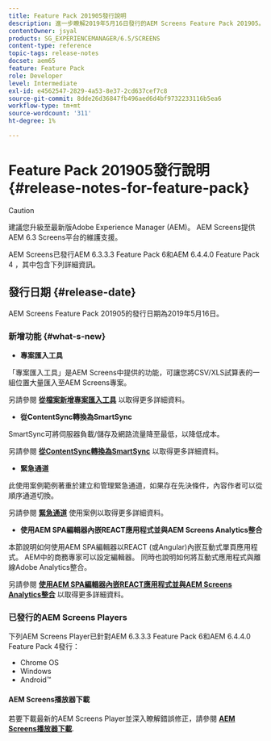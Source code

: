 ```yaml
---
title: Feature Pack 201905發行說明
description: 進一步瞭解2019年5月16日發行的AEM Screens Feature Pack 201905。
contentOwner: jsyal
products: SG_EXPERIENCEMANAGER/6.5/SCREENS
content-type: reference
topic-tags: release-notes
docset: aem65
feature: Feature Pack
role: Developer
level: Intermediate
exl-id: e4562547-2829-4a53-8e37-2cd637cef7c8
source-git-commit: 8dde26d36847fb496aed6d4bf9732233116b5ea6
workflow-type: tm+mt
source-wordcount: '311'
ht-degree: 1%

---
```


# Feature Pack 201905發行說明 {#release-notes-for-feature-pack}

>[!CAUTION]
>
>建議您升級至最新版Adobe Experience Manager (AEM)。 AEM Screens提供AEM 6.3 Screens平台的維護支援。

AEM Screens已發行AEM 6.3.3.3 Feature Pack 6和AEM 6.4.4.0 Feature Pack 4 ，其中包含下列詳細資訊。

## 發行日期 {#release-date}

AEM Screens Feature Pack 201905的發行日期為2019年5月16日。

### 新增功能 {#what-s-new}

* **專案匯入工具**

「專案匯入工具」是AEM Screens中提供的功能，可讓您將CSV/XLS試算表的一組位置大量匯入至AEM Screens專案。

另請參閱 **[從檔案新增專案匯入工具](project-importer.md)** 以取得更多詳細資料。

* **從ContentSync轉換為SmartSync**

SmartSync可將伺服器負載/儲存及網路流量降至最低，以降低成本。

另請參閱 **[從ContentSync轉換為SmartSync](smartsync.md)** 以取得更多詳細資料。

* **緊急通道**

此使用案例範例著重於建立和管理緊急通道，如果存在先決條件，內容作者可以從順序通道切換。

另請參閱 **[緊急通道](emergency-channel.md)** 使用案例以取得更多詳細資料。

* **使用AEM SPA編輯器內嵌REACT應用程式並與AEM Screens Analytics整合**

本節說明如何使用AEM SPA編輯器以REACT (或Angular)內嵌互動式單頁應用程式。 AEM中的商務專家可以設定編輯器。 同時也說明如何將互動式應用程式與離線Adobe Analytics整合。

另請參閱 **[使用AEM SPA編輯器內嵌REACT應用程式並與AEM Screens Analytics整合](embedding-react-app.md)** 以取得更多詳細資料。

### 已發行的AEM Screens Players

下列AEM Screens Player已針對AEM 6.3.3.3 Feature Pack 6和AEM 6.4.4.0 Feature Pack 4發行：

* Chrome OS
* Windows
* Android™

#### AEM Screens播放器下載

若要下載最新的AEM Screens Player並深入瞭解錯誤修正，請參閱 **[AEM Screens播放器下載](https://download.macromedia.com/screens/)**.
